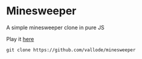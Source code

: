 # Minesweeper

A simple minesweeper clone in pure JS

Play it [here](https://vallode.github.io/Minesweeper-JS/)

`git clone https://github.com/vallode/minesweeper`
